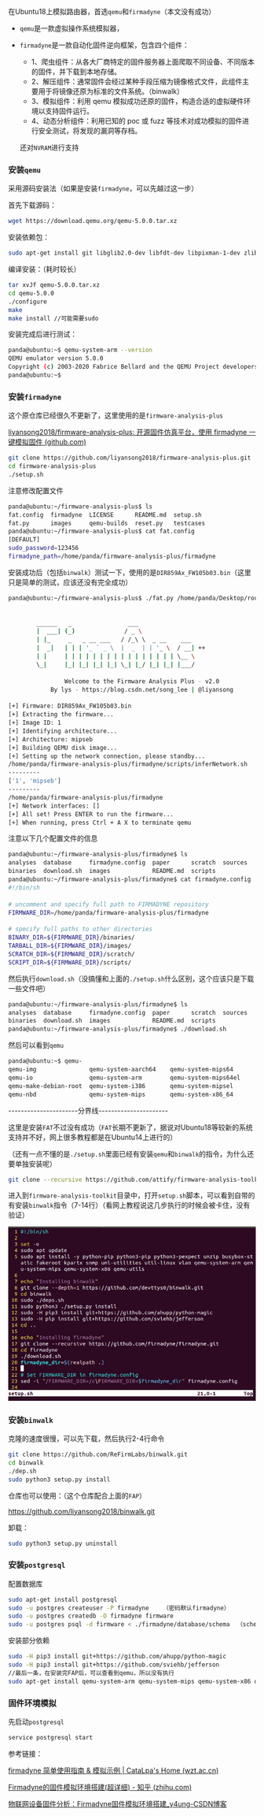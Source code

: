 在Ubuntu18上模拟路由器，首选`qemu`和`firmadyne`（本文没有成功）

- `qemu`是一款虚拟操作系统模拟器，

- `firmadyne`是一款自动化固件逆向框架，包含四个组件：

  - 1、爬虫组件：从各大厂商特定的固件服务器上面爬取不同设备、不同版本的固件，并下载到本地存储。
  - 2、解压组件：通常固件会经过某种手段压缩为镜像格式文件，此组件主要用于将镜像还原为标准的文件系统。（binwalk）
  - 3、模拟组件：利用 qemu 模拟成功还原的固件，构造合适的虚拟硬件环境以支持固件运行。
  - 4、动态分析组件：利用已知的 poc 或 fuzz 等技术对成功模拟的固件进行安全测试，将发现的漏洞等存档。

  还对`NVRAM`进行支持

### 安装`qemu`

采用源码安装法（如果是安装`firmadyne`，可以先越过这一步）

首先下载源码：

```bash
wget https://download.qemu.org/qemu-5.0.0.tar.xz
```

安装依赖包：

```bash
sudo apt-get install git libglib2.0-dev libfdt-dev libpixman-1-dev zlib1g-dev
```

编译安装：（耗时较长）

```bash
tar xvJf qemu-5.0.0.tar.xz
cd qemu-5.0.0
./configure
make
make install //可能需要sudo
```

安装完成后进行测试：

```bash
panda@ubuntu:~$ qemu-system-arm --version
QEMU emulator version 5.0.0
Copyright (c) 2003-2020 Fabrice Bellard and the QEMU Project developers
panda@ubuntu:~$ 
```



### 安装`firmadyne`

这个原仓库已经很久不更新了，这里使用的是`firmware-analysis-plus`

[liyansong2018/firmware-analysis-plus: 开源固件仿真平台，使用 firmadyne 一键模拟固件 (github.com)](https://github.com/liyansong2018/firmware-analysis-plus)

```bash
git clone https://github.com/liyansong2018/firmware-analysis-plus.git
cd firmware-analysis-plus
./setup.sh
```

注意修改配置文件

```bash
panda@ubuntu:~/firmware-analysis-plus$ ls
fat.config  firmadyne  LICENSE      README.md  setup.sh
fat.py      images     qemu-builds  reset.py   testcases
panda@ubuntu:~/firmware-analysis-plus$ cat fat.config 
[DEFAULT]
sudo_password=123456
firmadyne_path=/home/panda/firmware-analysis-plus/firmadyne
```

安装成功后（包括`binwalk`）测试一下，使用的是`DIR859Ax_FW105b03.bin`（这里只是简单的测试，应该还没有完全成功）

```bash
panda@ubuntu:~/firmware-analysis-plus$ ./fat.py /home/panda/Desktop/router/DIR859Ax_FW105b03.bin 

             
		______   _                ___                 
		|  ___| (_)              / _ \                
		| |_     _   _ __ ___   / /_\ \  _ __    ___  
		|  _|   | | | '_ ` _ \  |  _  | | '_ \  / __| ++
		| |     | | | | | | | | | | | | | | | | \__ \ 
		\_|     |_| |_| |_| |_| \_| |_/ |_| |_| |___/

                Welcome to the Firmware Analysis Plus - v2.0
            By lys - https://blog.csdn.net/song_lee | @liyansong
    
[+] Firmware: DIR859Ax_FW105b03.bin
[+] Extracting the firmware...
[+] Image ID: 1
[+] Identifying architecture...
[+] Architecture: mipseb
[+] Building QEMU disk image...
[+] Setting up the network connection, please standby...
/home/panda/firmware-analysis-plus/firmadyne/scripts/inferNetwork.sh
---------
['1', 'mipseb']
---------
/home/panda/firmware-analysis-plus/firmadyne
[+] Network interfaces: []
[+] All set! Press ENTER to run the firmware...
[+] When running, press Ctrl + A X to terminate qemu

```

注意以下几个配置文件的信息

```bash
panda@ubuntu:~/firmware-analysis-plus/firmadyne$ ls
analyses  database     firmadyne.config  paper      scratch  sources
binaries  download.sh  images            README.md  scripts
panda@ubuntu:~/firmware-analysis-plus/firmadyne$ cat firmadyne.config 
#!/bin/sh

# uncomment and specify full path to FIRMADYNE repository
FIRMWARE_DIR=/home/panda/firmware-analysis-plus/firmadyne

# specify full paths to other directories
BINARY_DIR=${FIRMWARE_DIR}/binaries/
TARBALL_DIR=${FIRMWARE_DIR}/images/
SCRATCH_DIR=${FIRMWARE_DIR}/scratch/
SCRIPT_DIR=${FIRMWARE_DIR}/scripts/
```

然后执行`download.sh`（没搞懂和上面的`./setup.sh`什么区别，这个应该只是下载一些文件吧）

```bash
panda@ubuntu:~/firmware-analysis-plus/firmadyne$ ls
analyses  database     firmadyne.config  paper      scratch  sources
binaries  download.sh  images            README.md  scripts
panda@ubuntu:~/firmware-analysis-plus/firmadyne$ ./download.sh 
```

然后可以看到`qemu`

```bash
panda@ubuntu:~$ qemu-
qemu-img               qemu-system-aarch64    qemu-system-mips64
qemu-io                qemu-system-arm        qemu-system-mips64el
qemu-make-debian-root  qemu-system-i386       qemu-system-mipsel
qemu-nbd               qemu-system-mips       qemu-system-x86_64
```

----------------------分界线----------------------

这里是安装`FAT`不过没有成功（`FAT`长期不更新了，据说对Ubuntu18等较新的系统支持并不好，网上很多教程都是在Ubuntu14上进行的）

（还有一点不懂的是`./setup.sh`里面已经有安装`qemu`和`binwalk`的指令，为什么还要单独安装呢）

```bash
git clone --recursive https://github.com/attify/firmware-analysis-toolkit.git
```

进入到`firmware-analysis-toolkit`目录中，打开`setup.sh`脚本，可以看到自带的有安装`binwalk`指令（7-14行）（看网上教程说这几步执行的时候会被卡住，没有验证）

![pic01](pic/pic01.png)



### 安装`binwalk`

克隆的速度很慢，可以先下载，然后执行2-4行命令

```bash
git clone https://github.com/ReFirmLabs/binwalk.git
cd binwalk
./dep.sh
sudo python3 setup.py install
```

仓库也可以使用：（这个仓库配合上面的`FAP`）

https://github.com/liyansong2018/binwalk.git

卸载：

```bash
sudo python3 setup.py uninstall
```



### 安装`postgresql`

配置数据库

```bash
sudo apt-get install postgresql
sudo -u postgres createuser -P firmadyne    （密码默认firmadyne）
sudo -u postgres createdb -O firmadyne firmware
sudo -u postgres psql -d firmware < ./firmadyne/database/schema  （schema具体路径可以在文件内pwd查找）
```

安装部分依赖

```bash
sudo -H pip3 install git+https://github.com/ahupp/python-magic
sudo -H pip3 install git+https://github.com/sviehb/jefferson
//最后一条，在安装完FAP后，可以查看到qemu，所以没有执行
sudo apt-get install qemu-system-arm qemu-system-mips qemu-system-x86 qemu-utils
```

### 固件环境模拟

先启动`postgresql`

```bash
service postgresql start
```



参考链接：

[firmadyne 简单使用指南 & 模拟示例 | CataLpa's Home (wzt.ac.cn)](https://wzt.ac.cn/2020/01/08/iot_brief/)

[Firmadyne的固件模拟环境搭建(超详细) - 知乎 (zhihu.com)](https://zhuanlan.zhihu.com/p/110806057)

[物联网设备固件分析：Firmadyne固件模拟环境搭建_y4ung-CSDN博客](https://blog.csdn.net/qq_35056292/article/details/99674670)